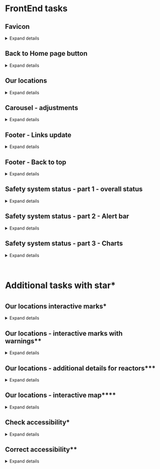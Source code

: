 # FrontEnd tasks

## Favicon <span id="json-content-1"></span>

<details>
<summary>Expand details</summary>

### Description
The goal of this task is to add a favicon to the website.
### Expected outcome
After serving the app favicon should be now the one visible in figma instead of Angular logo.
### Tips
<details>
    <summary>If you don't know how to get the file: </summary>
    <p class="hint">Ask UX for .ico file </p>
</details>

<details>
    <summary>If you want to replace favicon.ico name in code </summary>
    <p class="hint">Rethink </p>
</details>

<details>
    <summary>Code </summary>
    <p class="hint"> <code>&lt;link rel="icon" type="image/x-icon" href="favicon.ico"&gt;</code>
Added in index.html file  </p>
</details>
</details>

## Back to Home page button <span id="json-content-2"></span>
<details>
<summary>Expand details</summary>

### Description
As a user I want to have easy way to go back to home page.
### Expected outcome
After clicking home button user will be redirected to home page. Once the user is on the home page, nothing should happen.

#### Wireframe
https://www.figma.com/design/D09gXGjycBxsrXo1GwxsPO/Letnie-praktyki?node-id=2004-4110&t=oeB0VM1YOR7OOK14-1
https://www.figma.com/design/D09gXGjycBxsrXo1GwxsPO/Letnie-praktyki?node-id=2004-1263&t=bROx8WGGPi1ptpha-1
### Tips
<details>
    <summary>Tip 1 </summary>
    <p class="hint">Learn about routing in Angular</p>
</details>

<details>
    <summary>Tip 2 </summary>
    <p class="hint">Learn about events such as click in JavaScript/TypeScript and how to implement them in Angular</p>
</details>

<details>
<p class="hint">In header.component.html: </p>
    <summary>Code</summary>
<code>  &lt;a class="header__icon__wrapper header__icon__wrapper__link" href="#welcome" *ngIf="isHome |async"&gt;&lt;span
      class="header__icon__wrapper__icon header__icon__wrapper__icon--home"&gt;&lt;/span&gt;Home&lt;/a&gt;
  &lt;a class="header__icon__wrapper header__icon__wrapper__link" href="#welcome" *ngIf="!(isHome | async)"&gt;&lt;span
      class="header__icon__wrapper__icon header__icon__wrapper__icon--back"&gt;&lt;/span&gt;Return home&lt;/a&gt;
</code>
<p class="hint">In header.component.ts: </p>
<code>
export class HeaderComponent implements OnInit {
  isHome: Observable&lt;boolean&gt; = of(true);

ngOnInit(): void {
const currentLocation = window.location.href;
if (currentLocation.includes('reactors')) {
this.isHome = of(false);
}}}
</code>
<p class="hint">In header.component.scss: </p>
<code>
 &__icon__wrapper {
    display: flex;
    align-items: center;
    width: 25rem;
    text-decoration: none;
    &__link {
      color: black;
    }
    &__icon {
      width: 3rem;
      height: 3rem;
      display: inline-block;
      margin-right: 1rem;
      &--home {
        background-image: url("../../../../assets/icons/home.svg");
      }
      &--back {
        background-image: url("../../../../assets/icons/arrow-left.svg");
        filter: invert(33%) sepia(83%) saturate(828%) hue-rotate(175deg)
          brightness(93%) contrast(88%);
      }
    }
}
</code>
</details>
</details>

## Our locations <span id="json-content-3"></span>

<details>
<summary>Expand details</summary>

### Description
As a user, I would like to see a map, that shows location of our 3 reactors, on our Home Page, so I can quickly get to know where they are located.

#### Wireframe
https://www.figma.com/design/D09gXGjycBxsrXo1GwxsPO/Letnie-praktyki?node-id=2004-1117&t=nUM1QRaiXRkL535s-0
### Expected outcome
Image with reactors locations is displayed in correct section on Home Page.

### Tips
<details>
    <summary>Tip 1 </summary>
    <p class="hint">Ask UX for image</p>
</details>

<details>
    <summary>Tip 2 </summary>
    <p class="hint">Align images with accesibility rules </p>
</details>
<details>
<summary>Code</summary>
<p class="hint">Add new fields to reactor-state.model.ts : </p>
<code>
  locationsImage?: ImageModel;
  loadingLocationImage: boolean;
</code>

<p class="hint">Add FetchReactorsLocationImageAction In reactors.actions.ts</p>
<code>
export class FetchReactorsLocationImageAction {
  public static readonly type = '[Reactors]FetchReactorsLocationImageAction';
  constructor() {}
}
</code>
<p class="hint">Add action and selectors in reactor.state.ts and update @state with new fields "locationImage" and "loadingLocationImage"</p>
<code>
@State&lt;ReactorsStateModel&gt;({
  name: 'reactors',
  defaults: {
    reactors: [],
    reactorsImages: [],
    reactorsSafetyStatus: undefined,
    locationsImage: undefined,
    loadingLocationImage: false,
    loadingReactors: false,
    loadingReactorsImages: false,
    loadingSafetyStatus: false,
    errorLocationImage: false,
    errorReactors: false,
    errorReactorsImages: false,
    errorSafetyStatus: false,
  },
})
</code>
<code>
  @Selector()
  static loadingLocationImage(state: ReactorsStateModel): boolean {
    return state.loadingLocationImage;
  }
  @Selector()
  static getReactorsLocationImage(
    state: ReactorsStateModel
  ): ImageModel | void {
    return state.locationsImage;
  }
</code>
<code>
@Action(FetchReactorsLocationImageAction)
fetchReactorsLocationImage(
  ctx: StateContext&lt;ReactorsStateModel&gt;
): Observable&lt;ReactorsStateModel&gt; | Observable&lt;void&gt; {
  ctx.patchState({ loadingLocationImage: true });

return this.serviceReactors.getReactorLocationImage().pipe(
map((response) =&gt; {
return ctx.patchState({
locationsImage: response,
loadingLocationImage: false,
});
}),
catchError((err) =&gt;
of(
ctx.patchState({
errorLocationImage: true,
loadingLocationImage: false,
})
)
)
);
}
</code>
<p class="hint">In welcome.component.ts add locationImage$, locationImageLoading$ and in dispatch</p>
<code>
 locationImage$: Observable&lt;ImageModel | void&gt; = this.store.select(
    ReactorsState.getReactorsLocationImage
  );
  locationImageLoading$: Observable&lt;boolean&gt; = this.store.select(
    ReactorsState.loadingLocationImage
  );
</code>
    <p class="hint"> Add app-image, locationImageLoading$ and locationImage$ In welcome.component.html</p>
<code>
&lt;div class="welcome"
  *ngLet="{ safetyStatus: safetyStatus$ | async, locationImage: locationImage$ | async, reactorList: reactorList$ |async,  locationImageLoading: locationImageLoading$ | async, safetyStatusLoading: safetyStatusLoading$ | async, reactorListLoading: reactorListLoading$ |async} as data"&gt;
</code>
<code>
&lt;app-image [image]="data.locationImage" [style]="ImageType.standard"&gt;&lt;/app-image&gt;
</code>
<code>
ngOnInit() {
this.store.dispatch(new FetchSafetyStatusAction());
this.store.dispatch(new FetchReactorsImagesAction());
this.store.dispatch(new FetchReactorsLocationImageAction());
}
</code>
</details>
</details>

## Carousel - adjustments <span id="json-content-4"></span>

<details>
<summary>Expand details</summary>

### Description
Add headers with the name of each reactor

Add links under each reactor which shows correct component

#### Wireframe
https://www.figma.com/design/D09gXGjycBxsrXo1GwxsPO/Letnie-praktyki?node-id=2004-4250&t=qx031GPk39d3y6Gb-1
https://www.figma.com/design/D09gXGjycBxsrXo1GwxsPO/Letnie-praktyki?node-id=2004-1117&t=qx031GPk39d3y6Gb-1

### Expected outcome
After clicking to link with reactor 1 user will be redirected to reactor details.

### Tips
<details>
    <summary>Tip 1 </summary>
    <p class="hint">Learn more about anchor link</p>
</details>
<details>
    <summary>Code</summary>
  <p class="hint">In image.component.html: </p>
    <code>
&lt;div class="image"&gt;
    &lt;img class="image__image" [src]="image.imageContent" [alt]="image.name ? image.name : image.title"
        [width]="imageWidth" [height]="imageHeight" /&gt;
    &lt;ng-container *ngIf="style == ImageType.full"&gt;
        &lt;h3 class="image__title" *ngIf="style ==  ImageType.full"&gt;{{image.name ? image.name : image.title}}&lt;/h3&gt;
        &lt;p class="image__description" *ngIf="style == ImageType.full"&gt;{{image.description}}&lt;/p&gt;
        &lt;a class="image__more" href="reactors"&gt;Learn more &lt;/a&gt;
    &lt;/ng-container&gt;
&lt;/div&gt;
</code>
  </details>
</details>

## Footer - Links update <span id="json-content-5"></span>

<details>
<summary>Expand details</summary>

### Description
The goal of this task is to add links to the 2 sections in the footer.

#### Wireframe
https://www.figma.com/design/D09gXGjycBxsrXo1GwxsPO/Letnie-praktyki?node-id=2004-4390&m=dev
### Expected outcome
After user clicks on a website link, it should open in a new tab.

Links:
- https://group.vattenfall.com/
- https://www.vattenfall.se/
- https://www.vattenfall.de/
- https://www.vattenfall.co.uk/
- https://www.vattenfall.dk/
- https://www.vattenfall.fi/
- https://group.vattenfall.com/nl

Section 2: Follow us:
x - https://twitter.com/vattenfallgroup
instagram - https://instagram.com/vattenfall
linkedin - https://www.linkedin.com/company/vattenfall
### Tips
<details>
    <summary>Tip 1 </summary>
    <p class="hint">Find how programm link to open in a new tab </p>
</details>

<details>
    <summary>Tip 2 </summary>
    <p class="hint">Remember about correct styling </p>
</details>
<details>
<summary>Code</summary>
    <p class="hint">In footer.component.html: </p>
<code>
    &lt;div class="footer__container__column"&gt;
      &lt;h5 class="footer__container__column__title"&gt;Vattenfall Websites&lt;/h5&gt;
      &lt;ul&gt;
        &lt;li&gt;Vattenfall.com&lt;/li&gt;
        &lt;li&gt;Vattenfall.se&lt;/li&gt;
        &lt;li&gt;Vattenfall.de&lt;/li&gt;
        &lt;li&gt;Vattenfall.co.uk&lt;/li&gt;
        &lt;li&gt;Vattenfall.dk&lt;/li&gt;
        &lt;li&gt;Vattenfall.fi&lt;/li&gt;
        &lt;li&gt;Vattenfall.com/nl&lt;/li&gt;
      &lt;/ul&gt;
    &lt;/div&gt;
    &lt;div class="footer__container__column"&gt;
      &lt;h5 class="footer__container__column__title"&gt;Follow us&lt;/h5&gt;
      &lt;div class="footer__container__column__icon"&gt;
        &lt;div class="footer__container__column__icon--twitter"&gt;&lt;/div&gt;
        &lt;div class="footer__container__column__icon--instagram"&gt;&lt;/div&gt;
        &lt;div class="footer__container__column__icon--linkedin"&gt;&lt;/div&gt;
      &lt;/div&gt;
    &lt;/div&gt;
</code>
 <p class="hint">In footer.component.scss:</p>
<code>
  &__column {
      margin-right: 3rem;
      max-width: 26.2rem;
      &__title {
        border-bottom: 1px solid $white;
        max-width: 25rem;
        margin-bottom: 1rem;
        padding-bottom: 1rem;
      }
      ul {
        list-style: none;
        padding: 0;
      }
      &__icon {
        display: flex;
        cursor: pointer;
        &--twitter {
          width: 2rem;
          height: 2rem;
          background-repeat: no-repeat;
          margin-right: 2rem;
          background-image: url(../../../../assets/icons/twitter.svg);
        }
        &--instagram {
          width: 1.9rem;
          height: 2rem;
          margin-right: 2rem;
          background-repeat: no-repeat;
          background-image: url(../../../../assets/icons/instagram.svg);
        }
        &--linkedin {
          width: 2rem;
          height: 1.9rem;
          background-repeat: no-repeat;
          background-image: url(../../../../assets/icons/linkedin.svg);
        }
      }
    }
</code>
   </details>
</details>

## Footer - Back to top <span id="json-content-6"></span>

<details>
<summary>Expand details</summary>

### Description
As a user, I would like to easily get back to the top of the page whenever I want. The goal of this task is to add a button that directs user to the top of the page, on which they currently are.

#### Wireframe
https://www.figma.com/design/D09gXGjycBxsrXo1GwxsPO/Letnie-praktyki?node-id=2004-4390&m=dev
https://www.figma.com/design/D09gXGjycBxsrXo1GwxsPO/Letnie-praktyki?node-id=2004-4440&m=dev
### Expected outcome

- "Back to top" is a clickable field
- Arrow is clickable

### Tips

<details>
    <summary>Tip 1 </summary>
    <p class="hint">Ailgn styling with differents states for better user experience like hover, focus. Learn more how to check this in dev tools. </p>
</details>
<details>
    <summary>Code</summary>
 <p class="hint">In footer.component.html: </p>
<code>  &lt;div class="footer__back-to-top" (click)="scrollToHeader()"&gt;
    &lt;div class="footer__back-to-top--arrow"&gt;
    &lt;/div&gt; Back to top
  &lt;/div&gt;
</code>
     <p class="hint">In footer.component.scss: </p>
<code>
  &__back-to-top {
    display: flex;
    flex-direction: row;
    align-items: center;
    padding-left: 16rem;
    cursor: pointer;
    &--arrow {
      width: 3rem;
      height: 3rem;
      margin-right: 1rem;
      background-repeat: no-repeat;
      background-image: url(../../../../assets/icons/chevron_right.svg);
    }
    height: 4rem;
    color: $white;
    width: 91vw;
    background-color: #{$gray-blue};
    font-size: #{$font-size-m};
    font-weight: 400;
  }</code>
</details>
</details>

## Safety system status - part 1 - overall status<span id="json-content-7"></span>

<details>
<summary>Expand details</summary>

### Description
The goal of this task is to add a section that shows overall system status, as per design:
- overall power production output is shown for all 3 reactors
- overall core temperature is shown for all 3 reactors
- if any of the overall statuses is not in range warning should appear.
- status should be present in "Safety status system" section on Home Page

Power ranges for each reactor:

x < 10 - critical <br>
10 <= x < 50 - out of range <br>
50<= x < 250 - in range <br>
250 <= x < 300 - out of range <br>
x >= 300 - critical <br>

Core temp each reactor ranges:

x < 250 - critical <br>
250 <= x < 400 - out of range <br>
400 <= x < 800 - in range <br>
800<= x < 950 - out of range <br>
x >= 950 - critical <br>

#### Wireframe
https://www.figma.com/design/D09gXGjycBxsrXo1GwxsPO/Letnie-praktyki?node-id=2004-712&t=TzpHDJlsbH7uLfHn-1
https://www.figma.com/design/D09gXGjycBxsrXo1GwxsPO/Letnie-praktyki?node-id=2004-3379&m=dev

### Expected outcome
Component with real time data requested from database or mocks

### Tips
<details>
    <summary>Tip 1 </summary>
    <p class="hint">Learn about asynchronous programming</p>
</details>

<details>
    <summary>Tip 2 </summary>
    <p class="hint">How component behaves when request is pending? </p>
</details>
<details>
    <summary>Code</summary>
    <p class="hint">You need to create new Status component. </p>
    <p class="hint">In status.component.html: </p>
<code>
&lt;div class="safety-status"&gt;
    &lt;h4 class="safety-status__title"&gt;{{'global.statuses.status' |translate}}&lt;/h4&gt;
    &lt;div class="safety-status__status-container"&gt;
        &lt;span class="safety-status__status-container__item"&gt;
            {{'global.statuses.powerProd' |translate}} &lt;/span&gt;
        &lt;span class="safety-status__status-container__dot safety-status__status-container__dot--{{status.statusPowerProduction}}"&gt;&lt;/span&gt;
        &lt;span class="safety-status__status-container__item"&gt;
            {{'global.statuses.coreTemp' |translate}} &lt;/span&gt;
        &lt;span class="safety-status__status-container__dot safety-status__status-container__dot--{{status.statusCoreTemperature}}"&gt;&lt;/span&gt;
    &lt;/div&gt;&lt;/div&gt;
</code>
<p class="hint">In status.component.scss: </p>
<code>
@use"_variables" as *;

.safety-status {
width: 100%;
background-color: #{$light-blue};
display: flex;
flex-direction: row;
justify-content: space-between;
&__title {
margin-top: 1.8rem;
padding-left: 5%;
}
&__status-container {
display: grid;
width: 60%;
grid-template-columns: 6fr 1fr;
grid-row: auto auto;
margin: 1.5rem 1rem 1.5rem 2rem;
grid-row-gap: 1.5rem;
    &__item {
      align-self: center;
      justify-self: start;
    }
    &__dot {
      width: 3rem;
      height: 3rem;
      border-radius: 7rem;
      justify-self: center;
      align-self: center;
      &--in-range {
        background-color: #{$green};
      }
      &--out-of-range {
        background-color: #{$sollor-yellow};
      }
      &--critical {
        background-color: $red;
      }
    }}
}
</code>
<p class="hint">In status.component.ts: </p>
<code>
export class StatusComponent {
  @Input() status!: SafetyStatusModel;
}
</code>
<p class="hint">You need to create new Warning component</p>
  <p class="hint">In warning.component.html: </p>
<code>
&lt;div class="warning warning--{{warningType}}"&gt;
    &lt;div class="warning__icon-container"&gt;
        &lt;img class="warning__icon-container__icon" src="assets/icons/alert.svg"&gt;
    &lt;/div&gt;
    &lt;div class="warning__content"&gt; {{typeOfError}} of &lt;span class="warning__content__reactor-name"&gt;{{ reactorName
            }}&lt;/span&gt; has exeeded safe levels. Urgent attention
        required.
        &lt;br&gt;
        &lt;a href="reactors" class="warning__link" (click)="goToReactor($event)"&gt;See details&lt;/a&gt;
    &lt;/div&gt;
&lt;/div&gt;
</code>
  <p class="hint">In warning.component.scss: </p>
<code>
@use"_variables" as *;

.warning {
display: flex;
flex-direction: row;
align-items: center;
height: 100%;
&__icon-container {
width: 7rem;
height: 7rem;
margin: 0 3rem;
align-content: center;
    &__icon {
      width: 3.8rem;
      height: 3.8rem;
    }
    border-radius: 20rem;
}
&__content {
text-align: left;
}
}
.warning--critical.warning {
background-color: $light-red;
.warning__icon-container {
background-color: $red;
}
}
.warning--out-of-range.warning{
background-color: $light-yellow;
.warning__icon-container {
background-color: $sollor-yellow;
}
}
</code>
<p class="hint">In warning.component.ts: </p>
<code>
export class WarningComponent implements OnInit {
  @Input() safetyStatus?: SafetyStatusModel;
  @Input() reactorStatus?: ReactorModel;
  @Input() warningStyle?: WarningStyle = WarningStyle.standard;
  @Output() scrollToElement = new EventEmitter&lt;any&gt;();
  typeOfError?: string;
  reactorName?: string;
  warningType: Status = Status.outOfRange;
  WarningStyle = WarningStyle;

ngOnInit() {
if (!!this.safetyStatus) {
this.reactorName = this.safetyStatus.extendedStatus?.name;
if (this.safetyStatus.statusCoreTemperature !== Status.inRange) {
this.typeOfError = 'Core temperature ';
this.warningType = this.safetyStatus.statusCoreTemperature;
} else {
this.typeOfError = 'Power production output ';
this.warningType = this.safetyStatus.statusPowerProduction;
}
} else if (!!this.reactorStatus) {
this.reactorName = this.reactorStatus.name;
if (this.reactorStatus?.status.coreTempStatus !== Status.inRange) {
this.typeOfError = 'Core temperature ';
this.warningType = this.reactorStatus.status.coreTempStatus;
} else {
this.typeOfError = 'Power production output ';
this.warningType = this.reactorStatus.status.powerProdStatus;
}}
}
goToReactor(event: Event) {
if (this.reactorStatus) {
event.preventDefault();
this.scrollToElement.emit(this.reactorStatus.id);
}}
}
</code>
<p class="hint">In welcome.component.html:</p>
<code>
&lt;div class="welcome__status__section"
        [ngClass]="{'welcome__status__section--full': data.safetyStatus.statusPowerProduction == Status.inRange &amp;&amp; data.safetyStatus.statusCoreTemperature == Status.inRange}"&gt;
        &lt;app-status class="welcome__status__section__status-container" [status]="data.safetyStatus"&gt;&lt;/app-status&gt;
        &lt;app-warning
          *ngIf="data.safetyStatus.statusPowerProduction !== Status.inRange || data.safetyStatus.statusCoreTemperature !== Status.inRange"
          [safetyStatus]="data.safetyStatus"&gt;&lt;/app-warning&gt;
      &lt;/div&gt;
</code>
<p class="hint">In welcome.component.scss :</p>
<code>
    &__section {
      display: grid;
      grid-template-columns: 1fr 1fr;
      width: 100%;
      column-gap: 0.5rem;
      &--full {
        grid-template-columns: 1fr;
        width: 65%;
      }
    }
</code>
</details>
</details>

## Safety system status - part 2 - Alert bar <span id="json-content-8"></span>
<details>
<summary>Expand details</summary>

### Description
As a user, I would like to know, if any of the reactors has exceeded the safety norms when I am located on a different page than HP, so that I do not miss important alert.


Temperature ranges:
x <250 - critical <br>
250 <= x < 400 - out of range <br>
400 <= x <800 - in range <br>
800<= x < 950 - out of range <br>
x >= 950 - critica <br>

Power production ranges:

x < 10 - critical <br>
10 <= x <50 - out of range <br>
50<= x <250 - in range <br>
250 <= x < 300 - out of range <br>
x >= 300 - critical <br>
#### Wireframe
https://www.figma.com/design/D09gXGjycBxsrXo1GwxsPO/Letnie-praktyki?node-id=2004-6301&t=oeB0VM1YOR7OOK14-1
https://www.figma.com/design/D09gXGjycBxsrXo1GwxsPO/Letnie-praktyki?node-id=2004-8523&m=dev

### Expected outcome
Correct warning from designs which user can see on each page of app.
### Tips
<details>
    <summary>Tip 1 </summary>
    <p class="hint">Search safe library dedicated for warnings in Angular apps</p>
</details>
<details>
    <summary>Code </summary>
<p class="hint">Add WarningStyle enum that will describe the type of styling for warning component</p>
<code>
export enum WarningStyle {
  standard = 'standard',
  notification = 'notification',
}
</code>
<p class="hint">Add warning notification style in warning.component.html</p>
<code>
&lt;div class="warning warning--{{warningType}} warning--{{warningStyle}}"&gt;
    &lt;div class="warning__icon-container"&gt;
        &lt;img class="warning__icon-container__icon" src="assets/icons/alert.svg"&gt;
    &lt;/div&gt;
    &lt;div class="warning__content"&gt; {{typeOfError}} of &lt;span class="warning__content__reactor-name"&gt;{{ reactorName
            }}&lt;/span&gt; has exeeded safe levels. Urgent attention
        required.
        &lt;br *ngIf="warningStyle == WarningStyle.standard"&gt;
        &lt;a href="reactors" class="warning__link" (click)="goToReactor($event)"&gt;See details&lt;/a&gt;
    &lt;/div&gt;
&lt;/div&gt;
</code>

<p class="hint">In warning.component.scss add notification class that styles component to look like a alert-bar</p>
<code>
@use"_variables" as *;

.warning {
display: flex;
flex-direction: row;
align-items: center;
height: 100%;
&__icon-container {
width: 7rem;
height: 7rem;
margin: 0 3rem;
align-content: center;
&__icon {
width: 3.8rem;
height: 3.8rem;
}
border-radius: 20rem;
}
&__content {
text-align: left;
}
}
.warning--critical.warning--notification {
background-color: $red;
color: $white;
.warning {
&__link {
color: $white;
}
&__icon-container__icon {
filter: brightness(0) invert(1);
}
}
}
.warning--out-of-range.warning--notification {
background-color: $sollor-yellow;
}
.warning--critical.warning--standard {
background-color: $light-red;
.warning__icon-container {
background-color: $red;
}
}
.warning--out-of-range.warning--standard {
background-color: $light-yellow;
.warning__icon-container {
background-color: $sollor-yellow;
}
}
.warning--notification {
padding: 0.5rem 1rem;
width: 80vw;
margin-bottom: 0.5rem;
.warning {
&__icon-container {
width: 5rem;
height: 5rem;
margin: 0 0.5rem;
}
&__content {
width: 100%;
&__reactor-name {
font-weight: 700;
}
}
}
}
</code>
<p class="hint">Add app-warning component with notification Style in reactor-list-page.component.html</p>
<code>
  &lt;ng-container *ngFor="let reactor of reactors"&gt;
    &lt;app-warning
      *ngIf="reactor.status.coreTempStatus !== Status.inRange || reactor.status.powerProdStatus !== Status.inRange"
      [warningStyle]="WarningStyle.notification" [reactorStatus]="reactor"
      (scrollToElement)="scrollToReactor(reactor.id)"&gt;&lt;/app-warning&gt;
  &lt;/ng-container&gt;
</code>
</details>

</details>

## Safety system status - part 3 - Charts <span id="json-content-9"></span>
<details>
<summary>Expand details</summary>

### Description
As a user, I would like to be notified when each reactor's temperature OR power production exceeds safety limit, so that I can potentially plan an escape. Such information should be visible under each chart as current status of each reactor. 


Ranges stays the same for core temp:

x <250 - critical <br>
250 <= x < 400 - out of range <br>
400 <= x <800 - in range <br>
800<= x < 950 - out of range <br>
x >= 950 - critical <br>

Power production ranges:

x < 10 - critical <br>
10 <= x <50 - out of range <br>
50<= x <250 - in range <br>
250 <= x < 300 - out of range <br>
x >= 300 - critical

#### Wireframe
https://www.figma.com/design/D09gXGjycBxsrXo1GwxsPO/Letnie-praktyki?node-id=2004-5596&m=dev
https://www.figma.com/design/D09gXGjycBxsrXo1GwxsPO/Letnie-praktyki?node-id=2004-8533&m=dev

### Expected outcome
Correct warning from designs which user can see on each page of app.
### Tips
<details>
    <summary>Tip 1 </summary>
    <p class="hint">Learn how to show different warinings in the same time</p>
</details>

<details>
    <summary>Tip 2 </summary>
    <p class="hint">Answer </p>
</details>
<details>
<summary>Code</summary>
<p class="hint">Create new component called "chart-status" that will be displayed in chart components.</p>
<code>
&lt;div class="chart-status"&gt;
  &lt;div class="chart-status__container"&gt;
    &lt;div&gt;{{title}}: &lt;/div&gt;
    &lt;div class="chart-status__container__status"&gt;
      &lt;ng-container [ngSwitch]="status"&gt;
        &lt;ng-container *ngSwitchCase="statuses.inRange"&gt;In range &lt;div class="chart-status__dot chart-status__dot--green"&gt;
          &lt;/div&gt;&lt;/ng-container&gt;
        &lt;ng-container *ngSwitchCase="statuses.outOfRange"&gt;Out of range &lt;div
            class="chart-status__dot chart-status__dot--yellow"&gt;&lt;/div&gt;&lt;/ng-container&gt;
        &lt;ng-container *ngSwitchCase="statuses.critical"&gt;Critically out of range &lt;div
            class="chart-status__dot chart-status__dot--red"&gt;&lt;/div&gt;&lt;/ng-container&gt;
      &lt;/ng-container&gt;
    &lt;/div&gt;
  &lt;/div&gt;
&lt;/div&gt;
</code>
<p class="hint">In chart-status.component.html</p>
<code>
export class ChartStatusComponent {
  @Input() title!: string;
  @Input() status!: Status;
  statuses = Status;
}
</code>
<p class="hint">In chart-status.component.ts</p>
<code>
@use "_variables" as *;
.chart-status {
  width: 100%;
  height: 100%;
  display: flex;
  align-items: center;
  justify-content: center;
  &__container {
    display: flex;
    flex-direction: row;
    align-items: center;
    width: 100%;
    &__status {
      display: flex;
      flex-direction: row;
      align-items: center;
      &__dot {
        width: 1.5rem;
        height: 1.5rem;
        border-radius: 50%;
        margin-left: 0.5rem;
        &--green {
          background-color: $green;
        }
        &--yellow {
          background-color: $sollor-yellow;
        }
        &--red {
          background-color: $red;
        }
      }
    }
  }
}
</code>
<p class="hint">In chart-status.component.scss</p>
<code>
&lt;app-chart-status [status]="reactorStatus" [title]="'Power production status'"&gt;&lt;/app-chart-status&gt;
</code>
<p class="hint">In power-production-chart.component.html</p>
<code>
&lt;app-chart-status [status]="reactorStatus" [title]="'Core temperature status'"&gt;&lt;/app-chart-status&gt;
</code>
<p class="hint">In core-temperature-chart.component.html</p>
</details>
</details>

<br>
<br>

<h1> Additional tasks with star*<h1>

## Our locations interactive marks*</span>

<details>
<summary>Expand details</summary>

### Description
As a user, I would like to see a map, that shows location of our 3 reactors, on our Home Page, so I can quickly get to know where they are located.
#### Wireframe
https://www.figma.com/design/D09gXGjycBxsrXo1GwxsPO/Letnie-praktyki?node-id=2004-1117&t=nUM1QRaiXRkL535s-0

### Expected outcome
I want to have clickable mark on map image that I can click on to see deatials of reactor. 

### Tips
<details>
    <summary>Tip 1 </summary>
    <p class="hint">Ask UX for new image, mock it, later on you can add loading it form API or replace image in the BE</p>
</details>

<details>
    <summary>Tip 2 </summary>
    <p class="hint">Create clickable component that will act as mark on the map and place it on correct spot. How? If image size is fixed you can calculate exact spot in [x,y] axis to place marks. </p>
</details>
</details>

## Our locations - interactive marks with warnings**</span>

<details>
<summary>Expand details</summary>

### Description
As a user, I would like to see a map, that shows location of our 3 reactors, on our Home Page, so I can quickly get to know where they are located. Also If there is something wrong with reactor I would like marker to show that.

#### Wireframe
https://www.figma.com/design/D09gXGjycBxsrXo1GwxsPO/Letnie-praktyki?node-id=2154-2239&t=innDFK99WTdCKmxk-1

### Expected outcome
I want to have clickable mark on map image that I can click on to see deatials of reactor. 

### Tips
<details>
    <summary>Tip 1 </summary>
    <p class="hint">Ask UX for new image, mock it, later on you can add loading it form API or replace image in the BE</p>
</details>

<details>
    <summary>Tip 2 </summary>
    <p class="hint">Create clickable component that will act as mark on the map and place it on correct spot. How? If image size is fixed you can calculate exact spot in [x,y] axis to place marks. </p>
</details>
</details>

## Our locations - additional details for reactors***</span>

<details>
<summary>Expand details</summary>

### Description
As a user, I would like to see a map, that shows location of our 3 reactors, on our Home Page, so I can quickly get to know where they are located. I also would like to se quick summary of reactor details such as:
- name
- location (long and lang)
- avarage production output
- status of reactor (green - ok, yellow - warning, red- critical)

#### Wireframe

https://www.figma.com/design/D09gXGjycBxsrXo1GwxsPO/Letnie-praktyki?node-id=2150-1929&t=r2qTmt6jnnfGNXDJ-1

### Expected outcome
After marker is clicked side panel opens up with details of reactor. 

### Tips
<details>
    <summary>Tip 1 </summary>
    <p class="hint">Ask UX for new design, discuss how it can look like</p>
</details>

<details>
    <summary>Tip 2 </summary>
    <p class="hint">Ask PO for reactor details data or mock them. You can add more realistic data later on during update of BE</p>
</details>

</details>

## Our locations - interactive map****</span>

<details>
<summary>Expand details</summary>

### Description
As a user, I would like to see a interactive map, that shows location of our 3 reactors, on our Home Page, so I can quickly get to know where they are located. I want to zoom in and out on map to see detailed location of reactor. 
#### Wireframe

https://www.figma.com/design/D09gXGjycBxsrXo1GwxsPO/Letnie-praktyki?node-id=2150-1929&t=r2qTmt6jnnfGNXDJ-1

### Expected outcome
I want to have integration with opensource map system to display map on which I will see clickable marks. I can see details of location on the side of the map after clicking the mark.

### Tips
<details>
    <summary>Tip 1 </summary>
    <p class="hint">Ask UX for new design, discuss how it can look like</p>
</details>

<details>
    <summary>Tip 2 </summary>
    <p class="hint">Ask PO for reactor details data or mock them. You can add more realistic data later on during update of BE</p>
</details>

<details>
    <summary>Tip 3 </summary>
    <p class="hint">Integrate with Open Street Maps or similar open source solution. Use custom marker. </p>
</details>
</details>

## Check accessibility*</span>

<details>
<summary>Expand details</summary>

### Description
Business is expecting app to meet WCAG standards. 

### Expected outcome
App is meeting WCAG standards or there is a list of elements that requires correction.

### Tips

<details>
    <summary>Tip 1 </summary>
    <p class="hint">Wave Evaluation Tool can help you</p>
</details>
<details>
    <summary>Tip 2 </summary>
    <p class="hint">I don't like red</p>
</details>
</details>

## Correct accessibility**</span>

<details>
<summary>Expand details</summary>

### Description
There was accessibility audit on the app. Auditor provided us with list vof things that need to be corrected.

### Expected outcome
App is meeting WCAG standards.

### Tips

<details>
    <summary>Tip 1 </summary>
    <p class="hint">You were the auditor in previous task :)</p>
</details>
</details>
